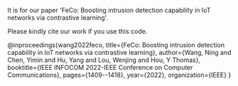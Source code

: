 It is for our paper 'FeCo: Boosting intrusion detection capability in IoT networks via contrastive learning'.

Please kindly cite our work if you use this code.

@inproceedings{wang2022feco,
  title={FeCo: Boosting intrusion detection capability in IoT networks via contrastive learning},
  author={Wang, Ning and Chen, Yimin and Hu, Yang and Lou, Wenjing and Hou, Y Thomas},
  booktitle={IEEE INFOCOM 2022-IEEE Conference on Computer Communications},
  pages={1409--1418},
  year={2022},
  organization={IEEE}
}
